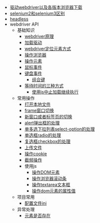 ﻿* [驱动webdriver以及各版本浏览器下载](webdriver.md)
* [selenium2和selenium3区别](S2vS3.md)
* [headless](headless.md)
* webdriver API
  * 基础知识
    * [webdriver原理](principleOfWebdriver.md)
    * [加载驱动](loadDriver.md)
    * [webdriver定位元素方式](locateForWD.md)
    * [操作浏览器](controlBrowser.md)
    * [操作元素](controlElement.md)
    * [鼠标事件](mouseEvent.md)
    * [键盘事件](keyboardEvent.md)
	  * [组合键](keyboardEvent_keyCombination.md)
    * [等待时间的三种方式](waitTime.md)
	  * [使用js中止加载继续执行](waitTime_stopWaitInJS.md)
  * 常用操作
    * [打开本地文件](openLocalFile.md)
    * [frame窗口切换](switchToframe.md)
    * [新窗口或者标签页的切换](switchToWindow.md)
    * [alert弹出框的处理](switchToAlertWindow.md)
    * [单多选下拉列表select-option的处理](selectList.md)
	* [单选框radio的处理](radio.md)
	* [复选框checkbox的处理](checkbox.md)
    * [上传文件](uploadFiles.md)
    * [操作cookie](operateCookie.md)
    * [截频操作](screenshot.md)
	* 使用js
	   * [操作DOM元素](execute_script_dom.md)
	   * [操作浏览器滚动条](execute_script_scrollbar.md)
	   * [操作textarea文本框](execute_script_textarea.md)
	   * [操作dom元素的属性值](execute_script_attribute.md)
  * 项目常用
    * [配置文件ini](highLevel/readINIConfig.md)  
  * 异常处理
    * [元素是否存在](isElementExists.md)